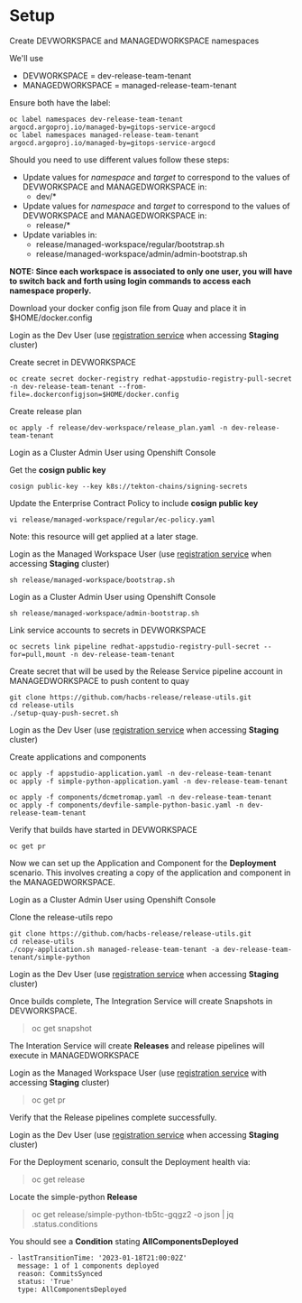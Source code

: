 # Setup

Create DEVWORKSPACE and MANAGEDWORKSPACE namespaces

We'll use

- DEVWORKSPACE = dev-release-team-tenant
- MANAGEDWORKSPACE = managed-release-team-tenant

Ensure both have the label:

```
oc label namespaces dev-release-team-tenant argocd.argoproj.io/managed-by=gitops-service-argocd
oc label namespaces managed-release-team-tenant argocd.argoproj.io/managed-by=gitops-service-argocd
```


Should you need to use different values follow these steps:

- Update values for *namespace* and *target* to correspond to the values of DEVWORKSPACE and MANAGEDWORKSPACE in:
  - dev/*
- Update values for *namespace* and *target* to correspond to the values of DEVWORKSPACE and MANAGEDWORKSPACE in:
  - release/*
- Update variables in:
  - release/managed-workspace/regular/bootstrap.sh
  - release/managed-workspace/admin/admin-bootstrap.sh

**NOTE: Since each workspace is associated to only one user, you will have to switch back and forth using login
commands to access each namespace properly.**

Download your docker config json file from Quay and place it in $HOME/docker.config

Login as the Dev User (use [registration service](https://registration-service-toolchain-host-operator.apps.appstudio-stage.x99m.p1.openshiftapps.com) when accessing **Staging** cluster)

Create secret in DEVWORKSPACE

`oc create secret docker-registry redhat-appstudio-registry-pull-secret -n dev-release-team-tenant --from-file=.dockerconfigjson=$HOME/docker.config`

Create release plan

`oc apply -f release/dev-workspace/release_plan.yaml -n dev-release-team-tenant`

Login as a Cluster Admin User using Openshift Console

Get the **cosign public key**

`cosign public-key --key k8s://tekton-chains/signing-secrets`
 
Update the Enterprise Contract Policy to include **cosign public key**

`vi release/managed-workspace/regular/ec-policy.yaml`

Note: this resource will get applied at a later stage.

Login as the Managed Workspace User (use [registration service](https://registration-service-toolchain-host-operator.apps.appstudio-stage.x99m.p1.openshiftapps.com) when accessing **Staging** cluster)

`sh release/managed-workspace/bootstrap.sh`

Login as a Cluster Admin User using Openshift Console

`sh release/managed-workspace/admin-bootstrap.sh`

Link service accounts to secrets in DEVWORKSPACE

`oc secrets link pipeline redhat-appstudio-registry-pull-secret --for=pull,mount -n dev-release-team-tenant`

Create secret that will be used by the Release Service pipeline account in MANAGEDWORKSPACE to push content to quay

```
git clone https://github.com/hacbs-release/release-utils.git
cd release-utils
./setup-quay-push-secret.sh
```

Login as the Dev User (use [registration service](https://registration-service-toolchain-host-operator.apps.appstudio-stage.x99m.p1.openshiftapps.com) when accessing **Staging** cluster)

Create applications and components

```
oc apply -f appstudio-application.yaml -n dev-release-team-tenant
oc apply -f simple-python-application.yaml -n dev-release-team-tenant
```

```
oc apply -f components/dcmetromap.yaml -n dev-release-team-tenant
oc apply -f components/devfile-sample-python-basic.yaml -n dev-release-team-tenant
```

Verify that builds have started in DEVWORKSPACE

`oc get pr`

Now we can set up the Application and Component for the **Deployment** scenario. This involves creating a copy of the 
application and component in the MANAGEDWORKSPACE.

Login as a Cluster Admin User using Openshift Console

Clone the release-utils repo

```
git clone https://github.com/hacbs-release/release-utils.git
cd release-utils
./copy-application.sh managed-release-team-tenant -a dev-release-team-tenant/simple-python
```

Login as the Dev User (use [registration service](https://registration-service-toolchain-host-operator.apps.appstudio-stage.x99m.p1.openshiftapps.com) when accessing **Staging** cluster)

Once builds complete, The Integration Service will create Snapshots in DEVWORKSPACE.

> oc get snapshot

The Interation Service will create **Releases** and release pipelines will execute in MANAGEDWORKSPACE

Login as the Managed Workspace User (use [registration service](https://registration-service-toolchain-host-operator.apps.appstudio-stage.x99m.p1.openshiftapps.com) with accessing **Staging** cluster)

> oc get pr

Verify that the Release pipelines complete successfully.

Login as the Dev User (use [registration service](https://registration-service-toolchain-host-operator.apps.appstudio-stage.x99m.p1.openshiftapps.com) when accessing **Staging** cluster)

For the Deployment scenario, consult the Deployment health via:

> oc get release

Locate the simple-python **Release**

> oc get release/simple-python-tb5tc-gqgz2 -o json | jq .status.conditions

You should see a **Condition** stating **AllComponentsDeployed**

```
- lastTransitionTime: '2023-01-18T21:00:02Z'
  message: 1 of 1 components deployed
  reason: CommitsSynced
  status: 'True'
  type: AllComponentsDeployed
```
